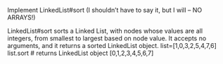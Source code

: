 Implement LinkedList#sort (I shouldn’t have to say it, but I will – NO ARRAYS!)

LinkedList#sort sorts a Linked List, with nodes whose values are all integers, from smallest to largest based on node value. It accepts no arguments, and it returns a sorted LinkedList object. list=[1,0,3,2,5,4,7,6] list.sort # returns LinkedList object [0,1,2,3,4,5,6,7]